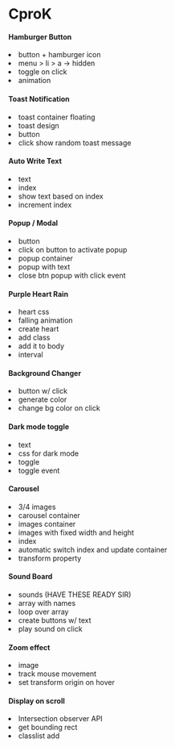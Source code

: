 # CproK

<h4>Hamburger Button</h4>
<li>button + hamburger icon</li>
<li>menu > li > a -> hidden</li>
<li>toggle on click</li>
<li>animation</li>

<h4>Toast Notification</h4>
<li>toast container floating</li>
<li>toast design</li>
<li>button</li>
<li>click show random toast message</li>

<h4>Auto Write Text</h4>
<li>text</li>
<li>index</li>
<li>show text based on index</li>
<li>increment index</li>

<h4>Popup / Modal</h4>
<li>button</li>
<li>click on button to activate popup</li>
<li>popup container</li>
<li>popup with text</li>
<li>close btn popup with click event</li>

<h4>Purple Heart Rain</h4>
<li>heart css</li>
<li>falling animation</li>
<li>create heart</li>
<li>add class</li>
<li>add it to body</li>
<li>interval</li>

<h4>Background Changer</h4>
<li>button w/ click</li>
<li>generate color</li>
<li>change bg color on click</li>

<h4>Dark mode toggle</h4>
<li>text</li>
<li>css for dark mode</li>
<li>toggle</li>
<li>toggle event</li>

<h4>Carousel</h4>
<li>3/4 images</li>
<li>carousel container</li>
<li>images container</li>
<li>images with fixed width and height</li>
<li>index</li>
<li>automatic switch index and update container</li>
<li>transform property</li>

<h4>Sound Board</h4>
<li>sounds (HAVE THESE READY SIR)</li>
<li>array with names</li>
<li>loop over array</li>
<li>create buttons w/ text</li>
<li>play sound on click</li>

<h4>Zoom effect</h4>
<li>image</li>
<li>track mouse movement</li>
<li>set transform origin on hover</li>

<h4>Display on scroll</h4>
<li>Intersection observer API</li>
<li>get bounding rect</li>
<li>classlist add</li>
